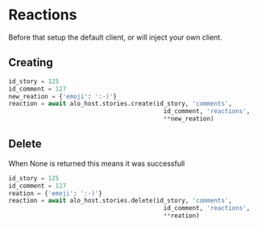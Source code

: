 # Reactions

Before that setup the default client, or will inject your own client.

## Creating

```python
id_story = 125
id_comment = 127
new_reation = {'emoji': ':-)'}
reaction = await alo_host.stories.create(id_story, 'comments', 
                                           id_comment, 'reactions',
                                           **new_reation)
```


## Delete

When None is returned this means it was successfull

```python
id_story = 125
id_comment = 127
reation = {'emoji': ':-)'}
reaction = await alo_host.stories.delete(id_story, 'comments', 
                                           id_comment, 'reactions',
                                           **reation)
```
